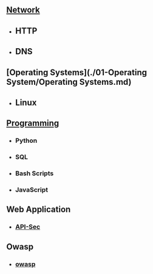 ## [Network](./00-Network/Network.md)
- ## HTTP
- ## DNS
## [Operating Systems](./01-Operating System/Operating Systems.md)
- ## Linux
## [Programming](./02-Programming/Programming.md)
- ### Python
- ### SQL
- ### Bash Scripts
- ### JavaScript
## Web Application
- ### [API-Sec](./03-Web-Application/API-Sec.md)

## Owasp
- ### [owasp](./04-OWASP/owasp.md)
